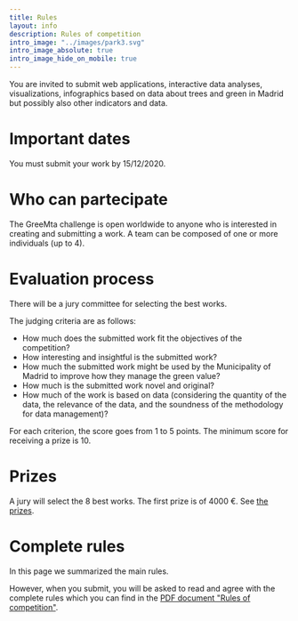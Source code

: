 ```yaml
---
title: Rules
layout: info
description: Rules of competition
intro_image: "../images/park3.svg"
intro_image_absolute: true
intro_image_hide_on_mobile: true
---
```


You are invited to submit web applications, interactive data analyses, visualizations, infographics based on data about trees and green in Madrid but possibly also other indicators and data.

# Important dates
You must submit your work by 15/12/2020.

# Who can partecipate

The GreeMta challenge is open worldwide to anyone who is interested in creating and submitting a work.
A team can be composed of one or more individuals (up to 4).

# Evaluation process

There will be a jury committee for selecting the best works.

The judging criteria are as follows:

- How much does the submitted work fit the objectives of the competition?<br/>
- How interesting and insightful is the submitted work?<br/>
- How much the submitted work might be used by the Municipality of Madrid to improve how they manage the green value?<br/>
- How much is the submitted work novel and original?<br/>
- How much of the work is based on data (considering the quantity of the data, the relevance of the data, and the soundness of the methodology for data management)?<br/>

For each criterion, the score goes from 1 to 5 points. The minimum score for receiving a prize is 10.

# Prizes

A jury will select the 8 best works. The first prize is of 4000 €.
See [the prizes](https://challenge.greemta.eu/prizes/).

# Complete rules

In this page we summarized the main rules.

However, when you submit, you will be asked to read and agree with the complete rules which you can find in the [PDF document "Rules of competition"](https://challenge.greemta.eu/GreeMta_Rules_of_Competition.pdf).
